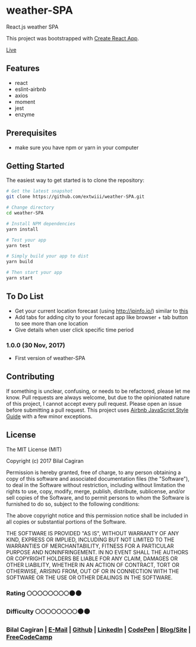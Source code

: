 # weather-SPA
React.js weather SPA

This project was bootstrapped with [Create React App](https://github.com/facebookincubator/create-react-app).

[Live]()

Features
--------
- react 
- eslint-airbnb
- axios
- moment
- jest
- enzyme

Prerequisites
-------------
- make sure you have npm or yarn in your computer

Getting Started
-------------

The easiest way to get started is to clone the repository:

```bash
# Get the latest snapshot
git clone https://github.com/extwiii/weather-SPA.git

# Change directory
cd weather-SPA

# Install NPM dependencies
yarn install

# Test your app 
yarn test

# Simply build your app to dist
yarn build

# Then start your app 
yarn start

```

To Do List
-------------
- Get your current location forecast (using http://ipinfo.io/) similar to [this](https://codepen.io/extwiii/pen/GqqRwV)
- Add tabs for adding city to your forecast app like browser + tab button to see more than one location
- Give details when user click specific time period


### 1.0.0 (30 Nov, 2017)
- First version of weather-SPA

Contributing
------------

If something is unclear, confusing, or needs to be refactored, please let me know.
Pull requests are always welcome, but due to the opinionated nature of this
project, I cannot accept every pull request. Please open an issue before
submitting a pull request. This project uses
[Airbnb JavaScript Style Guide](https://github.com/airbnb/javascript) with a
few minor exceptions.

License
-------

The MIT License (MIT)

Copyright (c) 2017 Bilal Cagiran

Permission is hereby granted, free of charge, to any person obtaining a copy of this software and associated documentation files (the "Software"), to deal in the Software without restriction, including without limitation the rights to use, copy, modify, merge, publish, distribute, sublicense, and/or sell copies of the Software, and to permit persons to whom the Software is furnished to do so, subject to the following conditions:

The above copyright notice and this permission notice shall be included in all copies or substantial portions of the Software.

THE SOFTWARE IS PROVIDED "AS IS", WITHOUT WARRANTY OF ANY KIND, EXPRESS OR IMPLIED, INCLUDING BUT NOT LIMITED TO THE WARRANTIES OF MERCHANTABILITY, FITNESS FOR A PARTICULAR PURPOSE AND NONINFRINGEMENT. IN NO EVENT SHALL THE AUTHORS OR COPYRIGHT HOLDERS BE LIABLE FOR ANY CLAIM, DAMAGES OR OTHER LIABILITY, WHETHER IN AN ACTION OF CONTRACT, TORT OR OTHERWISE, ARISING FROM, OUT OF OR IN CONNECTION WITH THE SOFTWARE OR THE USE OR OTHER DEALINGS IN THE SOFTWARE.

### Rating :full_moon::full_moon::full_moon::full_moon::full_moon::full_moon::full_moon::full_moon::new_moon::new_moon:
### Difficulty :full_moon::full_moon::full_moon::full_moon::full_moon::full_moon::full_moon::full_moon::new_moon::new_moon:

### Bilal Cagiran  | [E-Mail](mailto:bcagiran@hotmail.com) | [Github](https://github.com/extwiii/) | [LinkedIn](https://linkedin.com/in/bilalcagiran) | [CodePen](http://codepen.io/extwiii/) | [Blog/Site](http://bilalcagiran.com) | [FreeCodeCamp](https://www.freecodecamp.com/extwiii) 


